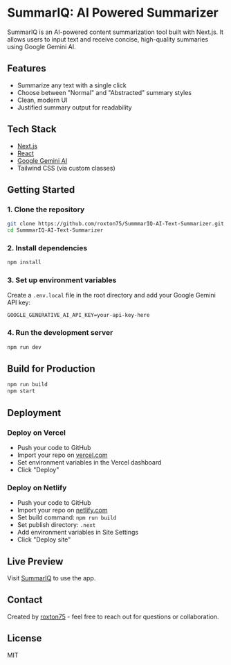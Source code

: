 # SummarIQ: AI Powered Summarizer

SummarIQ is an AI-powered content summarization tool built with Next.js. It allows users to input text and receive concise, high-quality summaries using Google Gemini AI.

## Features
- Summarize any text with a single click
- Choose between "Normal" and "Abstracted" summary styles
- Clean, modern UI
- Justified summary output for readability

## Tech Stack
- [Next.js](https://nextjs.org/)
- [React](https://react.dev/)
- [Google Gemini AI](https://makersuite.google.com/)
- Tailwind CSS (via custom classes)

## Getting Started

### 1. Clone the repository
```bash
git clone https://github.com/roxton75/SummmarIQ-AI-Text-Summarizer.git
cd SummmarIQ-AI-Text-Summarizer
```

### 2. Install dependencies
```bash
npm install
```

### 3. Set up environment variables
Create a `.env.local` file in the root directory and add your Google Gemini API key:
```
GOOGLE_GENERATIVE_AI_API_KEY=your-api-key-here
```

### 4. Run the development server
```bash
npm run dev
```

## Build for Production
```bash
npm run build
npm start
```

## Deployment

### Deploy on Vercel
- Push your code to GitHub
- Import your repo on [vercel.com](https://vercel.com)
- Set environment variables in the Vercel dashboard
- Click "Deploy"

### Deploy on Netlify
- Push your code to GitHub
- Import your repo on [netlify.com](https://netlify.com)
- Set build command: `npm run build`
- Set publish directory: `.next`
- Add environment variables in Site Settings
- Click "Deploy site"

## Live Preview
Visit [SummarIQ](https://summariq.netlify.app/) to use the app.

## Contact 
Created by [roxton75](https://github.com/roxton75) - feel free to reach out for questions or collaboration.

## License
MIT
